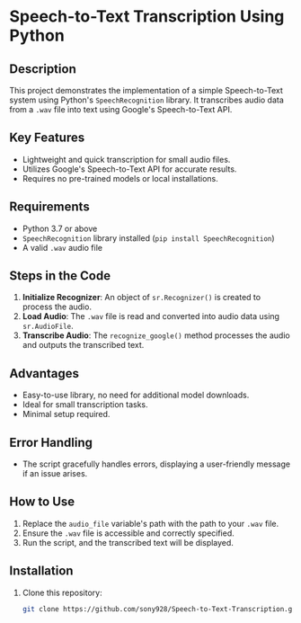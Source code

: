 
# Speech-to-Text Transcription Using Python  

## **Description**  
This project demonstrates the implementation of a simple Speech-to-Text system using Python's `SpeechRecognition` library. It transcribes audio data from a `.wav` file into text using Google's Speech-to-Text API.  

## **Key Features**  
- Lightweight and quick transcription for small audio files.  
- Utilizes Google's Speech-to-Text API for accurate results.  
- Requires no pre-trained models or local installations.  

## **Requirements**  
- Python 3.7 or above  
- `SpeechRecognition` library installed (`pip install SpeechRecognition`)  
- A valid `.wav` audio file  

## **Steps in the Code**  
1. **Initialize Recognizer**: An object of `sr.Recognizer()` is created to process the audio.  
2. **Load Audio**: The `.wav` file is read and converted into audio data using `sr.AudioFile`.  
3. **Transcribe Audio**: The `recognize_google()` method processes the audio and outputs the transcribed text.  

## **Advantages**  
- Easy-to-use library, no need for additional model downloads.  
- Ideal for small transcription tasks.  
- Minimal setup required.  

## **Error Handling**  
- The script gracefully handles errors, displaying a user-friendly message if an issue arises.  

## **How to Use**  
1. Replace the `audio_file` variable's path with the path to your `.wav` file.  
2. Ensure the `.wav` file is accessible and correctly specified.  
3. Run the script, and the transcribed text will be displayed.  

## **Installation**  
1. Clone this repository:  
   ```bash  
   git clone https://github.com/sony928/Speech-to-Text-Transcription.git  
